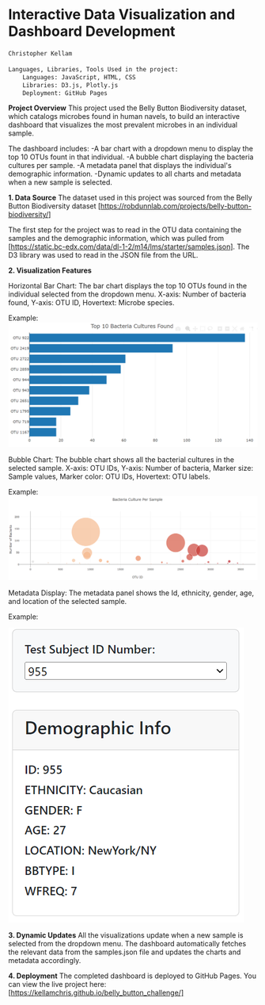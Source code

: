 # Interactive Data Visualization and Dashboard Development
    Christopher Kellam

    Languages, Libraries, Tools Used in the project:
        Languages: JavaScript, HTML, CSS
        Libraries: D3.js, Plotly.js
        Deployment: GitHub Pages

**Project Overview**
This project used the Belly Button Biodiversity dataset, which catalogs microbes found in human navels, to build an interactive dashboard that visualizes the most prevalent microbes in an individual sample.

The dashboard includes:
-A bar chart with a dropdown menu to display the top 10 OTUs fount in that individual. 
-A bubble chart displaying the bacteria cultures per sample.
-A metadata panel that displays the individual's demographic information.
-Dynamic updates to all charts and metadata when a new sample is selected.

**1. Data Source**
The dataset used in this project was sourced from the Belly Button Biodiversity dataset [https://robdunnlab.com/projects/belly-button-biodiversity/]

The first step for the project was to read in the OTU data containing the samples and the demographic information, which was pulled from [https://static.bc-edx.com/data/dl-1-2/m14/lms/starter/samples.json]. The D3 library was used to read in the JSON file from the URL. 

**2. Visualization Features**

Horizontal Bar Chart:
The bar chart displays the top 10 OTUs found in the individual selected from the dropdown menu. X-axis: Number of bacteria found, Y-axis: OTU ID, Hovertext: Microbe species.

Example:
![Horizontal Bar Chart](bar_chart.PNG)

Bubble Chart:
The bubble chart shows all the bacterial cultures in the selected sample. X-axis: OTU IDs, Y-axis: Number of bacteria, Marker size: Sample values, Marker color: OTU IDs, Hovertext: OTU labels.

Example: 
![Bubble Chart](bubble_chart.PNG)

Metadata Display:
The metadata panel shows the Id, ethnicity, gender, age, and location of the selected sample. 

Example:

![Metadata Panel](metadata_panel.PNG)

**3. Dynamic Updates**
All the visualizations update when a new sample is selected from the dropdown menu. The dashboard automatically fetches the relevant data from the samples.json file and updates the charts and metadata accordingly.

**4. Deployment**
The completed dashboard is deployed to GitHub Pages. You can view the live project here: [https://kellamchris.github.io/belly_button_challenge/]